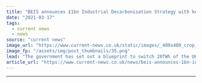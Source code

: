 ```yaml
---
title: "BEIS announces £1bn Industrial Decarbonisation Strategy with key focus on green tech"
date: "2021-03-17"
tags: 
  - current news
  - news
source: "current news"
image_url: "https://www.current-news.co.uk/static/images/_400x400_crop_center-center/Hanson-UKs-Padeswood-cement-plant-credit-Hanson-HyNet.png"
image_fp: "/assets/img/post_thumbnails/35.png"
lead: "​The government has set out a blueprint to switch 20TWh of the UK industry’s energy supply from fossil fuel sources to low carbon alternatives, as part of its £1 billion Industrial Decarbonisation Strategy."
article_url: "https://www.current-news.co.uk/news/beis-announces-1bn-industrial-decarbonisation-strategy-with-key-focus-on-green-tech?utm_source=rss-feeds&utm_medium=rss&utm_campaign=rss"
---
```


---

